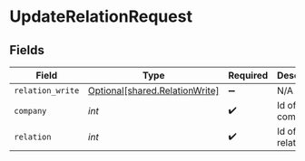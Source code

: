 # UpdateRelationRequest


## Fields

| Field                                                                  | Type                                                                   | Required                                                               | Description                                                            |
| ---------------------------------------------------------------------- | ---------------------------------------------------------------------- | ---------------------------------------------------------------------- | ---------------------------------------------------------------------- |
| `relation_write`                                                       | [Optional[shared.RelationWrite]](../../models/shared/relationwrite.md) | :heavy_minus_sign:                                                     | N/A                                                                    |
| `company`                                                              | *int*                                                                  | :heavy_check_mark:                                                     | Id of the company                                                      |
| `relation`                                                             | *int*                                                                  | :heavy_check_mark:                                                     | Id of the relation                                                     |